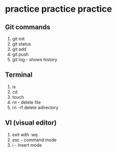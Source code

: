# practice practice practice

## Git commands

1. git init
1. git status
1. git add
1. git push
1. git log - shows history

## Terminal

1. is
1. cd
1. touch
1. rn - delete file
1. rn -rf delete adirectory

## VI (visual editor)
1. exit with :wq
1. esc - command mode
1. i - insert mode

